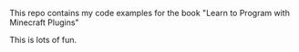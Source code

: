 This repo contains my code examples for the book "Learn to Program with Minecraft Plugins"

This is lots of fun.
